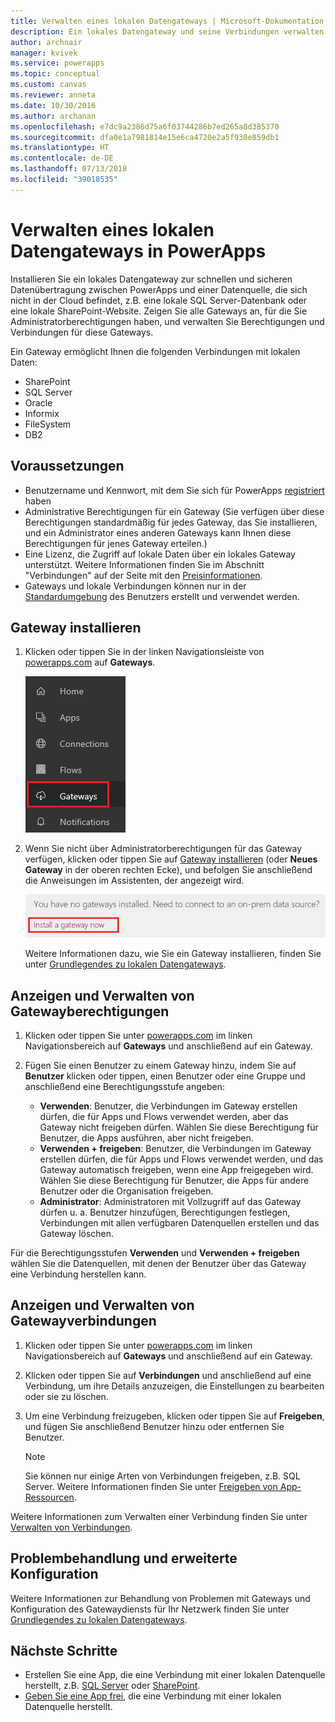 ```yaml
---
title: Verwalten eines lokalen Datengateways | Microsoft-Dokumentation
description: Ein lokales Datengateway und seine Verbindungen verwalten
author: archnair
manager: kvivek
ms.service: powerapps
ms.topic: conceptual
ms.custom: canvas
ms.reviewer: anneta
ms.date: 10/30/2016
ms.author: archanan
ms.openlocfilehash: e7dc9a2386d75a6f03744286b7ed265a8d385370
ms.sourcegitcommit: dfa0e1a7981814e15e6ca4720e2a5f930e859db1
ms.translationtype: HT
ms.contentlocale: de-DE
ms.lasthandoff: 07/13/2018
ms.locfileid: "39018535"
---
```

# <a name="manage-an-on-premises-data-gateway-in-powerapps"></a>Verwalten eines lokalen Datengateways in PowerApps
Installieren Sie ein lokales Datengateway zur schnellen und sicheren Datenübertragung zwischen PowerApps und einer Datenquelle, die sich nicht in der Cloud befindet, z.B. eine lokale SQL Server-Datenbank oder eine lokale SharePoint-Website. Zeigen Sie alle Gateways an, für die Sie Administratorberechtigungen haben, und verwalten Sie Berechtigungen und Verbindungen für diese Gateways.

Ein Gateway ermöglicht Ihnen die folgenden Verbindungen mit lokalen Daten:

* SharePoint
* SQL Server
* Oracle
* Informix
* FileSystem
* DB2

## <a name="prerequisites"></a>Voraussetzungen
* Benutzername und Kennwort, mit dem Sie sich für PowerApps [registriert](../signup-for-powerapps.md) haben
* Administrative Berechtigungen für ein Gateway (Sie verfügen über diese Berechtigungen standardmäßig für jedes Gateway, das Sie installieren, und ein Administrator eines anderen Gateways kann Ihnen diese Berechtigungen für jenes Gateway erteilen.)
* Eine Lizenz, die Zugriff auf lokale Daten über ein lokales Gateway unterstützt. Weitere Informationen finden Sie im Abschnitt "Verbindungen" auf der Seite mit den [Preisinformationen](https://powerapps.microsoft.com/pricing/).
* Gateways und lokale Verbindungen können nur in der [Standardumgebung](working-with-environments.md) des Benutzers erstellt und verwendet werden.

## <a name="install-a-gateway"></a>Gateway installieren
1. Klicken oder tippen Sie in der linken Navigationsleiste von [powerapps.com](https://web.powerapps.com) auf **Gateways**.

    ![„Gateways“ in der linken Navigationsleiste](./media/gateway-management/manage-gateway.png)

2. Wenn Sie nicht über Administratorberechtigungen für das Gateway verfügen, klicken oder tippen Sie auf [Gateway installieren](http://go.microsoft.com/fwlink/?LinkID=820931) (oder **Neues Gateway** in der oberen rechten Ecke), und befolgen Sie anschließend die Anweisungen im Assistenten, der angezeigt wird.

    ![Gateways installieren](./media/gateway-management/no-gateway-installed.png)

    Weitere Informationen dazu, wie Sie ein Gateway installieren, finden Sie unter [Grundlegendes zu lokalen Datengateways](gateway-reference.md).

## <a name="view-and-manage-gateway-permissions"></a>Anzeigen und Verwalten von Gatewayberechtigungen
1. Klicken oder tippen Sie unter [powerapps.com](https://web.powerapps.com) im linken Navigationsbereich auf **Gateways** und anschließend auf ein Gateway.

2. Fügen Sie einen Benutzer zu einem Gateway hinzu, indem Sie auf **Benutzer** klicken oder tippen, einen Benutzer oder eine Gruppe und anschließend eine Berechtigungsstufe angeben:

   * **Verwenden**: Benutzer, die Verbindungen im Gateway erstellen dürfen, die für Apps und Flows verwendet werden, aber das Gateway nicht freigeben dürfen. Wählen Sie diese Berechtigung für Benutzer, die Apps ausführen, aber nicht freigeben.
   * **Verwenden + freigeben**: Benutzer, die Verbindungen im Gateway erstellen dürfen, die für Apps und Flows verwendet werden, und das Gateway automatisch freigeben, wenn eine App freigegeben wird. Wählen Sie diese Berechtigung für Benutzer, die Apps für andere Benutzer oder die Organisation freigeben.
   * **Administrator**: Administratoren mit Vollzugriff auf das Gateway dürfen u. a. Benutzer hinzufügen, Berechtigungen festlegen, Verbindungen mit allen verfügbaren Datenquellen erstellen und das Gateway löschen.

Für die Berechtigungsstufen **Verwenden** und **Verwenden + freigeben** wählen Sie die Datenquellen, mit denen der Benutzer über das Gateway eine Verbindung herstellen kann.

## <a name="view-and-manage-gateway-connections"></a>Anzeigen und Verwalten von Gatewayverbindungen
1. Klicken oder tippen Sie unter [powerapps.com](https://web.powerapps.com) im linken Navigationsbereich auf **Gateways** und anschließend auf ein Gateway.

2. Klicken oder tippen Sie auf **Verbindungen** und anschließend auf eine Verbindung, um ihre Details anzuzeigen, die Einstellungen zu bearbeiten oder sie zu löschen.

3. Um eine Verbindung freizugeben, klicken oder tippen Sie auf **Freigeben**, und fügen Sie anschließend Benutzer hinzu oder entfernen Sie Benutzer.

    > [!NOTE]
   > Sie können nur einige Arten von Verbindungen freigeben, z.B. SQL Server. Weitere Informationen finden Sie unter [Freigeben von App-Ressourcen](share-app-resources.md).

Weitere Informationen zum Verwalten einer Verbindung finden Sie unter [Verwalten von Verbindungen](add-manage-connections.md).

## <a name="troubleshooting-and-advanced-configuration"></a>Problembehandlung und erweiterte Konfiguration
Weitere Informationen zur Behandlung von Problemen mit Gateways und Konfiguration des Gatewaydiensts für Ihr Netzwerk finden Sie unter [Grundlegendes zu lokalen Datengateways](gateway-reference.md).

## <a name="next-steps"></a>Nächste Schritte
* Erstellen Sie eine App, die eine Verbindung mit einer lokalen Datenquelle herstellt, z.B. [SQL Server](connections/connection-azure-sqldatabase.md) oder [SharePoint](connections/connection-sharepoint-online.md).
* [Geben Sie eine App frei](share-app.md), die eine Verbindung mit einer lokalen Datenquelle herstellt.
